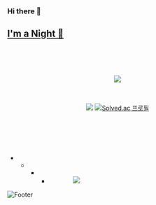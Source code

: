 ### Hi there 👋

## [I'm a Night 🦉](https://gist.github.com/e47fc130be314ba59063287e9ef08421)
<br><br><br>

<div align="center">
<!--
<a href="https://github.com/anuraghazra/github-readme-stats">
  <img align="center" src="https://github-readme-stats-chi-inky.vercel.app/api?username=little7279&count_private=tr&show_icons=true&include_all_commits=true&theme=gruvbox" />
</a>
<br><br>
-->
<a href="https://github.com/anuraghazra/github-readme-stats">
  <img align="center" src="https://github-readme-stats-chi-inky.vercel.app/api/top-langs/?username=little7279&exclude_repo=weefy,colab-notebooks,taeyang_rint,crelated-archives&layout=compact&theme=gruvbox" />
</a>
<br><br><br>

![](https://www.codewars.com/users/little7279/badges/small)
[![Solved.ac 프로필](http://mazassumnida.wtf/api/mini/generate_badge?boj=little7279)](https://solved.ac/little7279)

<br><br><br><br>
</div>
 
 - - + * &nbsp;&nbsp;&nbsp;&nbsp;&nbsp;&nbsp;&nbsp;&nbsp;&nbsp;&nbsp;&nbsp;&nbsp;&nbsp;
 ![](https://moon-svg.minung.dev/moon.svg?size=100&theme=ray)

<!--
**little7279/little7279** is a ✨ _special_ ✨ repository because its `README.md` (this file) appears on your GitHub profile.

Here are some ideas to get you started:

- 🔭 I’m currently working on ...
- 🌱 I’m currently learning ...
- 👯 I’m looking to collaborate on ...
- 🤔 I’m looking for help with ...
- 💬 Ask me about ...
- 📫 How to reach me: ...
- 😄 Pronouns: ...
- ⚡ Fun fact: ...
-->

<!--![](https://img.shields.io/badge/Spotify-FAFAFA?style=flat&logo=spotify&logoColor=white")-->
![Footer](https://capsule-render.vercel.app/api?type=waving&color=afb42b&height=200&section=footer)

